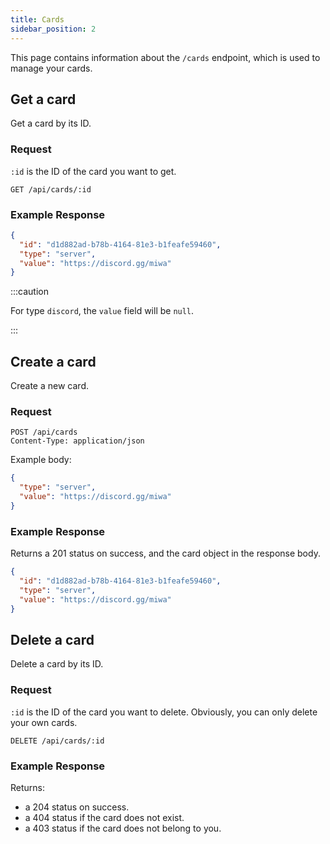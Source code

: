 ```yaml
---
title: Cards
sidebar_position: 2
---
```


This page contains information about the `/cards` endpoint, which is used to manage your cards.

## Get a card

Get a card by its ID.

### Request

`:id` is the ID of the card you want to get.

```http request
GET /api/cards/:id
```

### Example Response

```json
{
  "id": "d1d882ad-b78b-4164-81e3-b1feafe59460",
  "type": "server",
  "value": "https://discord.gg/miwa"
}
```

:::caution

For type `discord`, the `value` field will be `null`.

:::

## Create a card

Create a new card.

### Request

```http request
POST /api/cards
Content-Type: application/json
```

Example body:
```json
{
  "type": "server",
  "value": "https://discord.gg/miwa"
}
```

### Example Response

Returns a 201 status on success, and the card object in the response body.

```json
{
  "id": "d1d882ad-b78b-4164-81e3-b1feafe59460",
  "type": "server",
  "value": "https://discord.gg/miwa"
}
```

## Delete a card

Delete a card by its ID.

### Request

`:id` is the ID of the card you want to delete. Obviously, you can only delete your own cards.

```http request
DELETE /api/cards/:id
```

### Example Response

Returns:
* a 204 status on success.
* a 404 status if the card does not exist.
* a 403 status if the card does not belong to you.